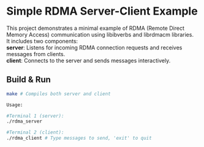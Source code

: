 # Simple RDMA Server-Client Example

This project demonstrates a minimal example of RDMA (Remote Direct Memory Access) communication using libibverbs and librdmacm libraries.  
It includes two components:  
**server**: Listens for incoming RDMA connection requests and receives messages from clients.  
**client**: Connects to the server and sends messages interactively.

## Build & Run
```sh
make # Compiles both server and client

Usage:

#Terminal 1 (server):
./rdma_server

#Terminal 2 (client):
./rdma_client # Type messages to send, 'exit' to quit